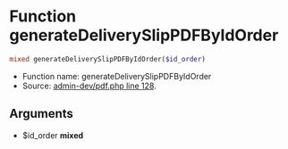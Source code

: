 Function generateDeliverySlipPDFByIdOrder
===========================





```php
mixed generateDeliverySlipPDFByIdOrder($id_order)
```

* Function name: generateDeliverySlipPDFByIdOrder
* Source: [admin-dev/pdf.php line 128](https://github.com/PrestaShop/PrestaShop/blob/1.5.0.3/admin-dev/pdf.php#L128).

Arguments
---------

* $id_order **mixed**

